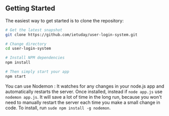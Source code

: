 Getting Started
---------------

The easiest way to get started is to clone the repository:

```bash
# Get the latest snapshot
git clone https://github.com/ietuday/user-login-system.git

# Change directory
cd user-login-system

# Install NPM dependencies
npm install

# Then simply start your app
npm start
```

You can use Nodemon : It watches for any changes in your node.js app and
automatically restarts the server. Once installed, instead if `node app.js` use
`nodemon app.js`. It will save a lot of time in the long run, because you won't
need to manually restart the server each time you make a small change in code.
To install, run `sude npm install -g nodemon`.
